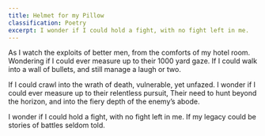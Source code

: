 ```yaml
---
title: Helmet for my Pillow
classification: Poetry
excerpt: I wonder if I could hold a fight, with no fight left in me.
---
```


As I watch the exploits of better men, from the comforts of my hotel room.
Wondering if I could ever measure up to their 1000 yard gaze.
If I could walk into a wall of bullets, and still manage a laugh or two.

If I could crawl into the wrath of death, vulnerable, yet unfazed.
I wonder if I could ever measure up to their relentless pursuit,
Their need to hunt beyond the horizon,
and into the fiery depth of the enemy’s abode.

I wonder if I could hold a fight, with no fight left in me.
If my legacy could be stories of battles seldom told.